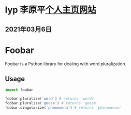 # lyp 李原平[个人主页网站](http://liyuanping.free.idcfengye.com/)
## 2021年03月6日
# Foobar

Foobar is a Python library for dealing with word pluralization.
## Usage

```python
import foobar

foobar.pluralize('word') # returns 'words'
foobar.pluralize('goose') # returns 'geese'
foobar.singularize('phenomena') # returns 'phenomenon'
```
